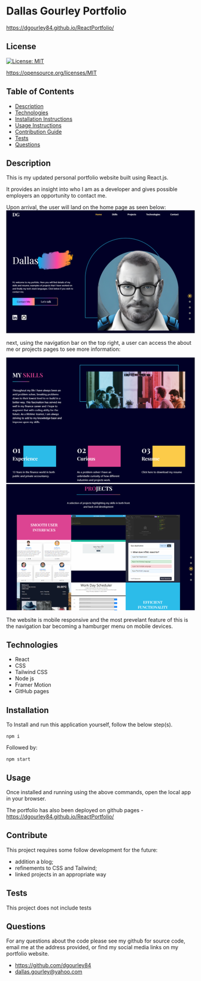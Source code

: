 # Dallas Gourley Portfolio

https://dgourley84.github.io/ReactPortfolio/

## License

[![License: MIT](https://img.shields.io/badge/License-MIT-yellow.svg)](https://opensource.org/licenses/MIT)

https://opensource.org/licenses/MIT



## Table of Contents
* [Description](#description) 
* [Technologies](#technologies)
* [Installation Instructions](#installation)
* [Usage Instructions](#usage)
* [Contribution Guide](#contribute)
* [Tests](#tests)
* [Questions](#questions)


## Description
This is my updated personal portfolio website built using React.js.

It provides an insight into who I am as a developer and gives possible employers an opportunity to contact me.

Upon arrival, the user will land on the home page as seen below:
![home](./src/assets/home.png)

next, using the navigation bar on the top right, a user can access the about me or projects pages to see more information:

![about](./src/assets/AboutMe.png)
![projects](./src/assets/Projects.png)


The website is mobile responsive and the most prevelant feature of this is the navigation bar becoming a hamburger menu on mobile devices.


## Technologies
* React
* CSS
* Tailwind CSS
* Node js
* Framer Motion
* GitHub pages


## Installation
To Install and run this application yourself, follow the below step(s).

```
npm i
```
Followed by:
```
npm start
```


## Usage
Once installed and running using the above commands, open the local app in your browser.

The portfolio has also been deployed on github pages - https://dgourley84.github.io/ReactPortfolio/


## Contribute
This project requires some follow development for the future:

* addition a blog;
* refinements to CSS and Tailwind;
* linked projects in an appropriate way


## Tests
This project does not include tests


## Questions
For any questions about the code please see my github for source code, email me at the address provided, or find my social media links on my portfolio website. 
* https://github.com/dgourley84
* dallas.gourley@yahoo.com
